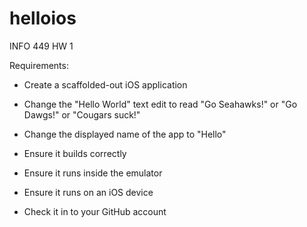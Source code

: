 # helloios
INFO 449 HW 1

Requirements:
- Create a scaffolded-out iOS application
- Change the "Hello World" text edit to read "Go Seahawks!"
or "Go Dawgs!" or "Cougars suck!"

- Change the displayed name of the app to "Hello"
- Ensure it builds correctly
- Ensure it runs inside the emulator
- Ensure it runs on an iOS device
- Check it in to your GitHub account
